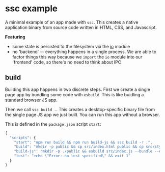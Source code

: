 # ssc example
A minimal example of an app made with `ssc`. This creates a native application binary from source code written in HTML, CSS, and Javascript.

__Featuring__
* some state is persisted to the filesystem via the [io](https://github.com/socketsupply/io) module
* no 'backend' -- everything happens in a single process. We are able to factor things this way because we `import` the `io` module into our 'frontend' code, so there's no need to think about IPC

## build
Building this app happens in two discrete steps. First we create a single page app by bundling some code with `esbuild`. This is like buidling a standard browser JS app.

Then we call `ssc build .`. This creates a desktop-specific binary file from the single page JS app we just built. You can run this app without a browser.

This is defined in the `package.json` script `start`:
```js
{
  "scripts": {
    "start": "npm run build && npm run build-js && ssc build -r .",
    "build": "mkdir -p public && cp src/index.html public && cp src/style.css public && npm run build-js",
    "build-js": "mkdir -p ./public && esbuild src/index.js --bundle --outfile=public/bundle.js",
    "test": "echo \"Error: no test specified\" && exit 1"
  }
}
```
